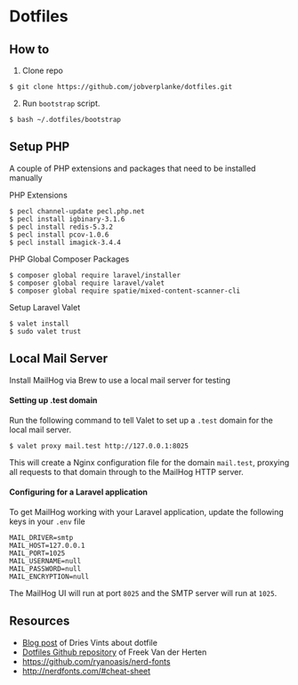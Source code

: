 # Dotfiles

## How to

1. Clone repo
```shell
$ git clone https://github.com/jobverplanke/dotfiles.git
```

2. Run `bootstrap` script.
```shell
$ bash ~/.dotfiles/bootstrap
```

## Setup PHP

A couple of PHP extensions and packages that need to be installed manually

PHP Extensions
```shell
$ pecl channel-update pecl.php.net
$ pecl install igbinary-3.1.6
$ pecl install redis-5.3.2
$ pecl install pcov-1.0.6
$ pecl install imagick-3.4.4
```

PHP Global Composer Packages 
```shell
$ composer global require laravel/installer
$ composer global require laravel/valet
$ composer global require spatie/mixed-content-scanner-cli
```

Setup Laravel Valet
```shell
$ valet install
$ sudo valet trust
```

## Local Mail Server
Install MailHog via Brew to use a local mail server for testing

#### Setting up .test domain
Run the following command to tell Valet to set up a `.test` domain for the local mail server.
```shell
$ valet proxy mail.test http://127.0.0.1:8025
```
This will create a Nginx configuration file for the domain `mail.test`, proxying all requests to that domain through to the MailHog HTTP server.

#### Configuring for a Laravel application
To get MailHog working with your Laravel application, update the following keys in your `.env` file
```dotenv
MAIL_DRIVER=smtp
MAIL_HOST=127.0.0.1
MAIL_PORT=1025
MAIL_USERNAME=null
MAIL_PASSWORD=null
MAIL_ENCRYPTION=null
```
The MailHog UI will run at port `8025` and the SMTP server will run at `1025`.

## Resources
- [Blog post](https://driesvints.com/blog/getting-started-with-dotfiles) of Dries Vints about dotfile
- [Dotfiles Github repository](https://github.com/freekmurze/dotfiles) of Freek Van der Herten
- https://github.com/ryanoasis/nerd-fonts
- http://nerdfonts.com/#cheat-sheet

